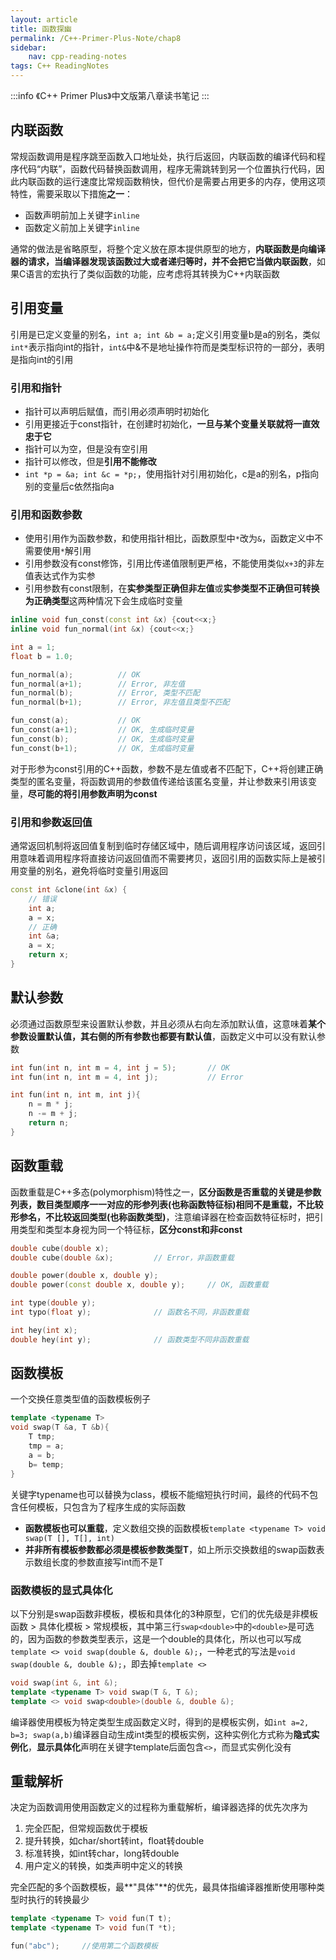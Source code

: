 ```yaml
---
layout: article
title: 函数探幽
permalink: /C++-Primer-Plus-Note/chap8
sidebar:
    nav: cpp-reading-notes
tags: C++ ReadingNotes
---
```

:::info
《C++ Primer Plus》中文版第八章读书笔记
:::

## 内联函数
常规函数调用是程序跳至函数入口地址处，执行后返回，内联函数的编译代码和程序代码“内联”，函数代码替换函数调用，程序无需跳转到另一个位置执行代码，因此内联函数的运行速度比常规函数稍快，但代价是需要占用更多的内存，使用这项特性，需要采取以下措施**之一**：
- 函数声明前加上关键字`inline`
- 函数定义前加上关键字`inline`

通常的做法是省略原型，将整个定义放在原本提供原型的地方，**内联函数是向编译器的请求，当编译器发现该函数过大或者递归等时，并不会把它当做内联函数**，如果C语言的宏执行了类似函数的功能，应考虑将其转换为C++内联函数

## 引用变量
引用是已定义变量的别名，`int a; int &b = a;`定义引用变量b是a的别名，类似`int*`表示指向int的指针，`int&`中&不是地址操作符而是类型标识符的一部分，表明是指向int的引用
### 引用和指针
- 指针可以声明后赋值，而引用必须声明时初始化
- 引用更接近于const指针，在创建时初始化，**一旦与某个变量关联就将一直效忠于它**
- 指针可以为空，但是没有空引用
- 指针可以修改，但是**引用不能修改**
- `int *p = &a; int &c = *p;`，使用指针对引用初始化，c是a的别名，p指向别的变量后c依然指向a

### 引用和函数参数
- 使用引用作为函数参数，和使用指针相比，函数原型中`*`改为`&`，函数定义中不需要使用`*`解引用
- 引用参数没有const修饰，引用比传递值限制更严格，不能使用类似`x+3`的非左值表达式作为实参
- 引用参数有const限制，在**实参类型正确但非左值**或**实参类型不正确但可转换为正确类型**这两种情况下会生成临时变量

```cpp
inline void fun_const(const int &x) {cout<<x;}
inline void fun_normal(int &x) {cout<<x;}

int a = 1;
float b = 1.0;

fun_normal(a);          // OK
fun_normal(a+1);        // Error, 非左值
fun_normal(b);          // Error, 类型不匹配
fun_normal(b+1);        // Error, 非左值且类型不匹配

fun_const(a);           // OK
fun_const(a+1);         // OK, 生成临时变量
fun_const(b);           // OK, 生成临时变量
fun_const(b+1);         // OK, 生成临时变量
```
对于形参为const引用的C++函数，参数不是左值或者不匹配下，C++将创建正确类型的匿名变量，将函数调用的参数值传递给该匿名变量，并让参数来引用该变量，**尽可能的将引用参数声明为const**

### 引用和参数返回值
通常返回机制将返回值复制到临时存储区域中，随后调用程序访问该区域，返回引用意味着调用程序将直接访问返回值而不需要拷贝，返回引用的函数实际上是被引用变量的别名，避免将临时变量引用返回
```cpp
const int &clone(int &x) {
    // 错误
    int a;
    a = x;
    // 正确
    int &a;
    a = x;
    return x;
}
```

## 默认参数
必须通过函数原型来设置默认参数，并且必须从右向左添加默认值，这意味着**某个参数设置默认值，其右侧的所有参数也都要有默认值**，函数定义中可以没有默认参数
```cpp
int fun(int n, int m = 4, int j = 5);       // OK
int fun(int n, int m = 4, int j);           // Error

int fun(int n, int m, int j){
    n = m * j;
    n -= m + j;
    return n;
}
```
## 函数重载
函数重载是C++多态(polymorphism)特性之一，**区分函数是否重载的关键是参数列表，数目类型顺序一一对应的形参列表(也称函数特征标)相同不是重载，不比较形参名，不比较返回类型(也称函数类型)**，注意编译器在检查函数特征标时，把引用类型和类型本身视为同一个特征标，**区分const和非const**
```cpp
double cube(double x);
double cube(double &x);         // Error，非函数重载

double power(double x, double y);
double power(const double x, double y);     // OK, 函数重载

int type(double y);
int typo(float y);              // 函数名不同，非函数重载

int hey(int x);
double hey(int y);              // 函数类型不同非函数重载
```

## 函数模板
一个交换任意类型值的函数模板例子
```cpp
template <typename T>
void swap(T &a, T &b){
    T tmp;
    tmp = a;
    a = b;
    b= temp;
}
```
关键字typename也可以替换为class，模板不能缩短执行时间，最终的代码不包含任何模板，只包含为了程序生成的实际函数
- **函数模板也可以重载**，定义数组交换的函数模板`template <typename T> void swap(T [], T[], int)`
- **并非所有模板参数都必须是模板参数类型T**，如上所示交换数组的swap函数表示数组长度的参数直接写int而不是T

### 函数模板的显式具体化
以下分别是swap函数非模板，模板和具体化的3种原型，它们的优先级是非模板函数 > 具体化模板 > 常规模板，其中第三行`swap<double>`中的`<double>`是可选的，因为函数的参数类型表示，这是一个double的具体化，所以也可以写成`template <> void swap(double &, double &);`，一种老式的写法是`void swap(double &, double &);`，即去掉`template <>`
```cpp
void swap(int &, int &);
template <typename T> void swap(T &, T &);
template <> void swap<double>(double &, double &);
```
编译器使用模板为特定类型生成函数定义时，得到的是模板实例，如`int a=2, b=3; swap(a,b)`编译器自动生成int类型的模板实例，这种实例化方式称为**隐式实例化**，**显示具体化**声明在关键字template后面包含`<>`，而显式实例化没有

## 重载解析
决定为函数调用使用函数定义的过程称为重载解析，编译器选择的优先次序为
1. 完全匹配，但常规函数优于模板
2. 提升转换，如char/short转int，float转double
3. 标准转换，如int转char，long转double
4. 用户定义的转换，如类声明中定义的转换

完全匹配的多个函数模板，最**"具体"**的优先，最具体指编译器推断使用哪种类型时执行的转换最少
```cpp
template <typename T> void fun(T t);
template <typename T> void fun(T *t);

fun("abc");     //使用第二个函数模板
```